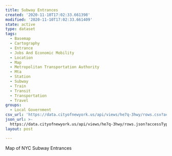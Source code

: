 ```yaml
---
title: Subway Entrances
created: '2020-11-10T17:02:33.661398'
modified: '2020-11-10T17:02:33.661409'
state: active
type: dataset
tags:
  - Basemap
  - Cartography
  - Entrance
  - Jobs And Economic Mobility
  - Location
  - Map
  - Metropolitan Transportation Authority
  - Mta
  - Station
  - Subway
  - Train
  - Transit
  - Transportation
  - Travel
groups:
  - Local Government
csv_url: 'https://data.cityofnewyork.us/api/views/he7q-3hwy/rows.csv?accessType=DOWNLOAD'
json_url: >-
  https://data.cityofnewyork.us/api/views/he7q-3hwy/rows.json?accessType=DOWNLOAD
layout: post

---
```

Map of NYC Subway Entrances
